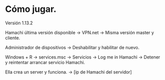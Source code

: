 # Cómo jugar.

Versión 1.13.2

Hamachi última versión disponible -> VPN.net -> Misma versión master y cliente.

Administrador de dispositivos -> Deshabilitar y habilitar de nuevo.

Windows + R -> services.msc -> Servicios -> Log me in Hamachi -> Detener y reintentar arrancar servicio Hamachi.

Ella crea un server y funciona. -> [ip de Hamachi del servidor]
